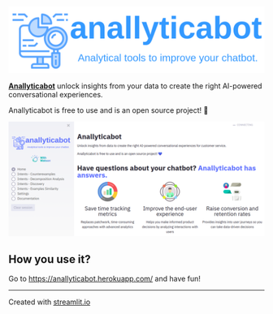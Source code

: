 ![](images/anallyticabot_logo.png)

**[Anallyticabot](https://anallyticabot.herokuapp.com/)** unlock insights from your data to create the right AI-powered conversational experiences.

Anallyticabot is free to use and is an open source project! 💙

![](images/home_page.png)

## How you use it?

Go to https://anallyticabot.herokuapp.com/ and have fun!

---

Created with [streamlit.io](streamlit.io)